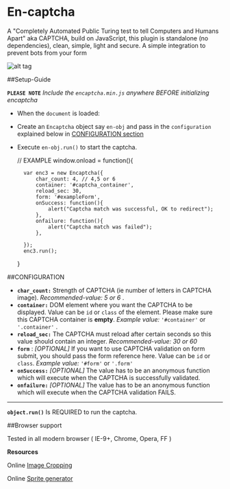 # En-captcha 
A "Completely Automated Public Turing test to tell Computers and Humans Apart" aka CAPTCHA, build on JavaScript, this plugin is standalone (no dependencies), clean, simple, light and secure. A simple integration to prevent bots from your form

![alt tag](https://github.com/SiddharthaChowdhury/en-captcha/blob/master/dist/1.0.0/Screen-shot.png)

##Setup-Guide

**`PLEASE NOTE`** *Include the `encaptcha.min.js` anywhere BEFORE initializing encaptcha* 

- When the `document` is loaded: 
- Create an `Encaptcha` object say `en-obj` and pass in the `configuration` explained below in [CONFIGURATION section](#CONFIGURATION)
- Execute `en-obj.run()` to start the captcha.

	// EXAMPLE
	window.onload = function(){

		var enc3 = new Encaptcha({
			char_count: 4, // 4,5 or 6
			container: '#captcha_container',
			reload_sec: 30,
			form: '#exampleForm',
			onSuccess: function(){
				alert("Captcha match was successful, OK to redirect");
			},
			onfailure: function(){
				alert("Captcha match was failed");
			},

		});
		enc3.run();
	}		

##CONFIGURATION <a name="CONFIGURATION"></a>

* **`char_count:`** Strength of CAPTCHA (ie number of letters in CAPTCHA image). *Recommended-value: 5 or 6* .
* **`container:`**  DOM element where you want the CAPTCHA to be displayed. Value can be `id` or `class` of the element. Please make sure this CAPTCHA container is **empty**.  *Example value:* `'#container'` or `'.container'` .  
* **`reload_sec:`** The CAPTCHA must reload after certain seconds so this value should contain an integer. *Recommended-value: 30 or 60*
* **`form`** : *[OPTIONAL]* If you want to use CAPTCHA validation on form submit, you should pass the form reference here. Value can be `id` or `class`. *Example value:* `'#form'` or `'.form'` 
* **`onSuccess:`**  *[OPTIONAL]* The value has to be an anonymous function which will execute when the CAPTCHA is successfully validated.
* **`onfailure:`**  *[OPTIONAL]* The value has to be an anonymous function which will execute when the CAPTCHA validation FAILS.

---------------------------------------------------

**`object.run()`** Is REQUIRED to run the captcha.


##Browser support

Tested in all modern browser ( IE-9+, Chrome, Opera, FF )

**Resources**

 Online [Image Cropping](http://croppiconline.com/en)

 Online [Sprite generator](https://www.leshylabs.com/apps/sstool)
